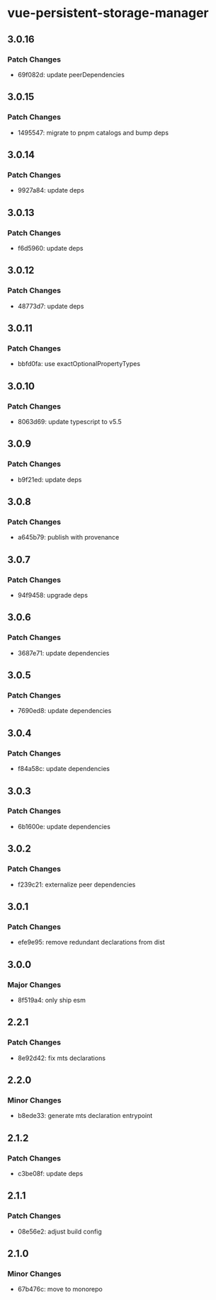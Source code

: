 # vue-persistent-storage-manager

## 3.0.16

### Patch Changes

- 69f082d: update peerDependencies

## 3.0.15

### Patch Changes

- 1495547: migrate to pnpm catalogs and bump deps

## 3.0.14

### Patch Changes

- 9927a84: update deps

## 3.0.13

### Patch Changes

- f6d5960: update deps

## 3.0.12

### Patch Changes

- 48773d7: update deps

## 3.0.11

### Patch Changes

- bbfd0fa: use exactOptionalPropertyTypes

## 3.0.10

### Patch Changes

- 8063d69: update typescript to v5.5

## 3.0.9

### Patch Changes

- b9f21ed: update deps

## 3.0.8

### Patch Changes

- a645b79: publish with provenance

## 3.0.7

### Patch Changes

- 94f9458: upgrade deps

## 3.0.6

### Patch Changes

- 3687e71: update dependencies

## 3.0.5

### Patch Changes

- 7690ed8: update dependencies

## 3.0.4

### Patch Changes

- f84a58c: update dependencies

## 3.0.3

### Patch Changes

- 6b1600e: update dependencies

## 3.0.2

### Patch Changes

- f239c21: externalize peer dependencies

## 3.0.1

### Patch Changes

- efe9e95: remove redundant declarations from dist

## 3.0.0

### Major Changes

- 8f519a4: only ship esm

## 2.2.1

### Patch Changes

- 8e92d42: fix mts declarations

## 2.2.0

### Minor Changes

- b8ede33: generate mts declaration entrypoint

## 2.1.2

### Patch Changes

- c3be08f: update deps

## 2.1.1

### Patch Changes

- 08e56e2: adjust build config

## 2.1.0

### Minor Changes

- 67b476c: move to monorepo
